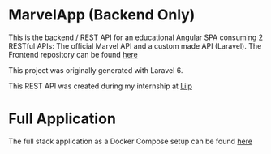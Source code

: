 # MarvelApp (Backend Only)

This is the backend / REST API for an educational Angular SPA consuming 2 RESTful APIs: The official Marvel API and a custom made API (Laravel). The Frontend repository can be found [here](https://github.com/DatSwissGuy/marvel-app-frontend)

This project was originally generated with Laravel 6.

This REST API was created during my internship at [Liip](https://www.liip.ch)

# Full Application

The full stack application as a Docker Compose setup can be found [here](https://github.com/DatSwissGuy/marvel-app)

